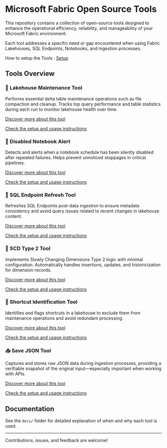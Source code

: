 # Microsoft Fabric Open Source Tools

This repository contains a collection of open-source tools designed to enhance the operational efficiency, reliability, and manageability of your Microsoft Fabric environment.

Each tool addresses a specific need or gap encountered when using Fabric Lakehouses, SQL Endpoints, Notebooks, and ingestion processes.

How to setup the Tools : [Setup](docs/setup.md)

## Tools Overview

### 🔧 Lakehouse Maintenance Tool
Performs essential delta table maintenance operations such as file compaction and cleanup. Tracks top query performance and table statistics during each run to monitor lakehouse health over time.

[Discover more about this tool](docs/lakehouse-maintenance.md)

[Check the setup and usage instructions](Documentation/Solution-Overview/Productionalized-Items/How-to-Set-Up-Documentation/lakehouse-maintenance-tool.md)

### 🚨 Disabled Notebook Alert
Detects and alerts when a notebook schedule has been silently disabled after repeated failures. Helps prevent unnoticed stoppages in critical pipelines.

[Discover more about this tool](docs/disabled-notebook-alert.md)

[Check the setup and usage instructions](Documentation/Solution-Overview/Productionalized-Items/How-to-Set-Up-Documentation/Notebook-Disabled-Monitoring-Tool.md)


### 🔄 SQL Endpoint Refresh Tool
Refreshes SQL Endpoints post-data ingestion to ensure metadata consistency and avoid query issues related to recent changes in lakehouse content.

[Discover more about this tool](docs/sql-endpoint-refresh.md)

[Check the setup and usage instructions](Documentation/Solution-Overview/Productionalized-Items/How-to-Set-Up-Documentation/SQL-Endpoint-Refresh-Tool.md)

### 🧱 SCD Type 2 Tool
Implements Slowly Changing Dimensions Type 2 logic with minimal configuration. Automatically handles insertions, updates, and historicization for dimension records.

[Discover more about this tool](docs/scd-type-2.md)

[Check the setup and usage instructions](Documentation/Solution-Overview/Productionalized-Items/How-to-Set-Up-Documentation/SCD-type-2-Tool.md)

### 🧭 Shortcut Identification Tool
Identifies and flags shortcuts in a lakehouse to exclude them from maintenance operations and avoid redundant processing.

[Discover more about this tool](docs/shortcut-identification.md)

[Check the setup and usage instructions](Documentation/Solution-Overview/Productionalized-Items/How-to-Set-Up-Documentation/Shortcut-Identification-System.md)

### 📥 Save JSON Tool
Captures and stores raw JSON data during ingestion processes, providing a verifiable snapshot of the original input—especially important when working with APIs.

[Discover more about this tool](docs/save-json.md)

[Check the setup and usage instructions](Documentation/Solution-Overview/Productionalized-Items/How-to-Set-Up-Documentation/Save-JSON-tool.md)

## Documentation

See the `docs/` folder for detailed explanation of when and why each tool is used.

---

Contributions, issues, and feedback are welcome!
